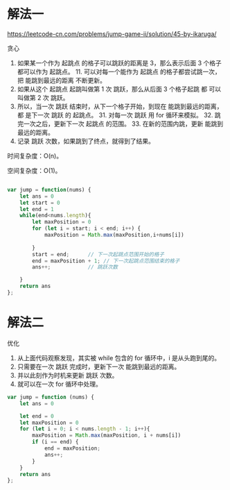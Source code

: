 # 解法一

https://leetcode-cn.com/problems/jump-game-ii/solution/45-by-ikaruga/

贪心

1. 如果某一个作为 起跳点 的格子可以跳跃的距离是 3，那么表示后面 3 个格子都可以作为 起跳点。
    11. 可以对每一个能作为 起跳点 的格子都尝试跳一次，把 能跳到最远的距离 不断更新。
2. 如果从这个 起跳点 起跳叫做第 1 次 跳跃，那么从后面 3 个格子起跳 都 可以叫做第 2 次 跳跃。
3. 所以，当一次 跳跃 结束时，从下一个格子开始，到现在 能跳到最远的距离，都 是下一次 跳跃 的 起跳点。
    31. 对每一次 跳跃 用 for 循环来模拟。
    32. 跳完一次之后，更新下一次 起跳点 的范围。
    33. 在新的范围内跳，更新 能跳到最远的距离。
4. 记录 跳跃 次数，如果跳到了终点，就得到了结果。

时间复杂度：O(n)。

空间复杂度：O(1)。

```javascript

var jump = function(nums) {
    let ans = 0
    let start = 0
    let end = 1
    while(end<nums.length){
        let maxPosition = 0
        for (let i = start; i < end; i++) {
            maxPosition = Math.max(maxPosition,i+nums[i])
            
        }
        start = end;      // 下一次起跳点范围开始的格子
        end = maxPosition + 1; // 下一次起跳点范围结束的格子
        ans++;            // 跳跃次数

    }
    return ans
};
```

# 解法二

优化

1. 从上面代码观察发现，其实被 while 包含的 for 循环中，i 是从头跑到尾的。
2. 只需要在一次 跳跃 完成时，更新下一次 能跳到最远的距离。
3. 并以此刻作为时机来更新 跳跃 次数。
4. 就可以在一次 for 循环中处理。


```javascript
var jump = function (nums) {
    let ans = 0

    let end = 0
    let maxPosition = 0
    for (let i = 0; i < nums.length - 1; i++){
        maxPosition = Math.max(maxPosition, i + nums[i])
        if (i == end) {
            end = maxPosition;
            ans++;
        }
    }
    return ans
};
```